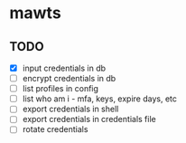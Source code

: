 # mawts

## TODO

- [x] input credentials in db
- [ ] encrypt credentials in db
- [ ] list profiles in config
- [ ] list who am i - mfa, keys, expire days, etc
- [ ] export credentials in shell
- [ ] export credentials in credentials file
- [ ] rotate credentials
